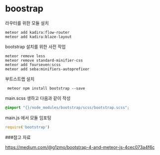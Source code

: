 boostrap
========

라우터를 위한 모듈 설치 
```shell 
meteor add kadira:flow-router
meteor add kadira:blaze-layout

``` 

bootstrap 설치를 위한 사전 작업
```shell 
meteor remove less
meteor remove standard-minifier-css
meteor add fourseven:scss
meteor add seba:minifiers-autoprefixer
```

부트스트랩 설치 
```
 meteor npm install bootstrap --save
```

main.scss 생하고 다음과 같이 작성

```scss
@import "{}/node_modules/bootstrap/scss/bootstrap.scss";

```

main.js 에서 모듈 임포팅  
```js
require('bootstrap')
```

###참고 자료 

https://medium.com/@g1zmo/bootstrap-4-and-meteor-js-4cec073a4f6c


